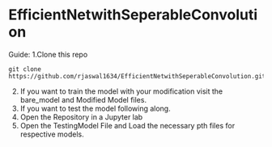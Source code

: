 # EfficientNetwithSeperableConvolution

Guide:
1.Clone this repo
```
git clone https://github.com/rjaswal1634/EfficientNetwithSeperableConvolution.git
```

2. If you want to train the model with your modification visit the bare_model and Modified Model files.
3. If you want to test the model following along.
4. Open the Repository in a Jupyter lab
5. Open the TestingModel File and Load the necessary pth files for respective models.
